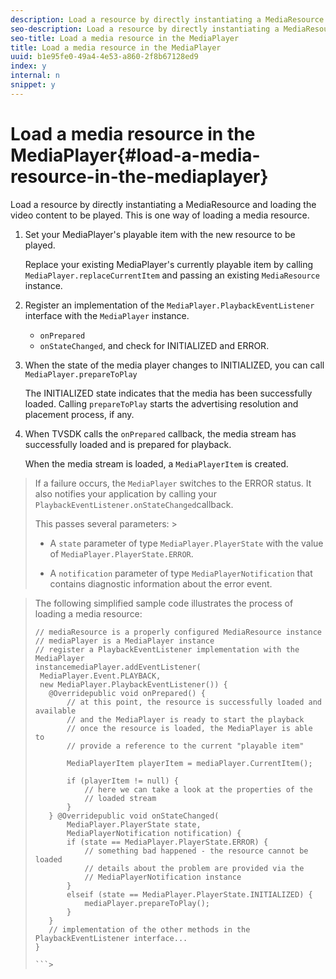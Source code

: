 ```yaml
---
description: Load a resource by directly instantiating a MediaResource and loading the video content to be played. This is one way of loading a media resource.
seo-description: Load a resource by directly instantiating a MediaResource and loading the video content to be played. This is one way of loading a media resource.
seo-title: Load a media resource in the MediaPlayer
title: Load a media resource in the MediaPlayer
uuid: b1e95fe0-49a4-4e53-a860-2f8b67128ed9
index: y
internal: n
snippet: y
---
```


# Load a media resource in the MediaPlayer{#load-a-media-resource-in-the-mediaplayer}

Load a resource by directly instantiating a MediaResource and loading the video content to be played. This is one way of loading a media resource.

1. Set your MediaPlayer's playable item with the new resource to be played.

   Replace your existing MediaPlayer's currently playable item by calling `MediaPlayer.replaceCurrentItem` and passing an existing `MediaResource` instance. 

1. Register an implementation of the `MediaPlayer.PlaybackEventListener` interface with the `MediaPlayer` instance.

    * `onPrepared` 
    * `onStateChanged`, and check for INITIALIZED and ERROR.

1. When the state of the media player changes to INITIALIZED, you can call `MediaPlayer.prepareToPlay`

   The INITIALIZED state indicates that the media has been successfully loaded. Calling `prepareToPlay` starts the advertising resolution and placement process, if any.
1. When TVSDK calls the `onPrepared` callback, the media stream has successfully loaded and is prepared for playback.

   When the media stream is loaded, a `MediaPlayerItem` is created.
>If a failure occurs, the `MediaPlayer` switches to the ERROR status. It also notifies your application by calling your `PlaybackEventListener.onStateChanged`callback. 
>
>This passes several parameters: >
>* A `state` parameter of type `MediaPlayer.PlayerState` with the value of `MediaPlayer.PlayerState.ERROR`. 
>
>* A `notification` parameter of type `MediaPlayerNotification` that contains diagnostic information about the error event. 
>

><a id="example_3774607C6F08473282CF0CB7F3D82373"></a>

>The following simplified sample code illustrates the process of loading a media resource: 
>
>```java>
>// mediaResource is a properly configured MediaResource instance 
>// mediaPlayer is a MediaPlayer instance 
>// register a PlaybackEventListener implementation with the MediaPlayer  
>instancemediaPlayer.addEventListener( 
>  MediaPlayer.Event.PLAYBACK, 
>  new MediaPlayer.PlaybackEventListener()) { 
>    @Overridepublic void onPrepared() { 
>        // at this point, the resource is successfully loaded and available 
>        // and the MediaPlayer is ready to start the playback 
>        // once the resource is loaded, the MediaPlayer is able to 
>        // provide a reference to the current "playable item" 
> 
>        MediaPlayerItem playerItem = mediaPlayer.CurrentItem(); 
> 
>        if (playerItem != null) {     
>            // here we can take a look at the properties of the     
>            // loaded stream 
>        } 
>    } @Overridepublic void onStateChanged( 
>        MediaPlayer.PlayerState state,  
>        MediaPlayerNotification notification) { 
>        if (state == MediaPlayer.PlayerState.ERROR) { 
>            // something bad happened - the resource cannot be loaded    
>            // details about the problem are provided via the  
>            // MediaPlayerNotification instance 
>        }  
>        elseif (state == MediaPlayer.PlayerState.INITIALIZED) {     
>            mediaPlayer.prepareToPlay(); 
>        } 
>    } 
>    // implementation of the other methods in the PlaybackEventListener interface... 
>} 
>
>```>
